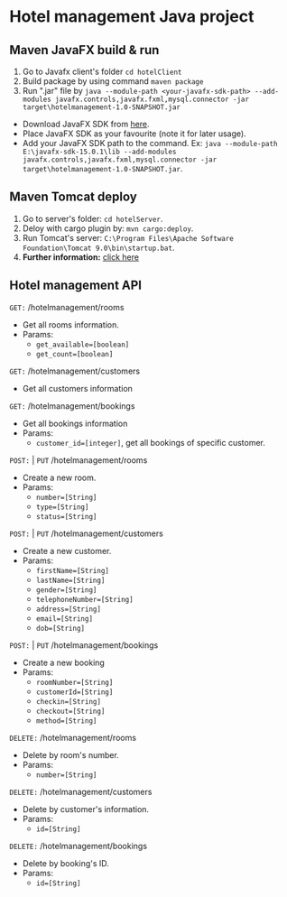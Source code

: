 # Hotel management Java project

## Maven JavaFX build & run
1. Go to Javafx client's folder `cd hotelClient`
2. Build package by using command `maven package`
3. Run ".jar" file by `java --module-path <your-javafx-sdk-path> --add-modules javafx.controls,javafx.fxml,mysql.connector -jar target\hotelmanagement-1.0-SNAPSHOT.jar`
  + Download JavaFX SDK from [here](https://gluonhq.com/products/javafx/).
  + Place JavaFX SDK as your favourite (note it for later usage).
  + Add your JavaFX SDK path to the command. Ex: `java --module-path E:\javafx-sdk-15.0.1\lib --add-modules javafx.controls,javafx.fxml,mysql.connector -jar target\hotelmanagement-1.0-SNAPSHOT.jar`.

## Maven Tomcat deploy
1. Go to server's folder: `cd hotelServer`.
2. Deloy with cargo plugin by: `mvn cargo:deploy`.
3. Run Tomcat's server: `C:\Program Files\Apache Software Foundation\Tomcat 9.0\bin\startup.bat`.
4. __Further information:__ [click here](https://www.baeldung.com/tomcat-deploy-war)

## Hotel management API
`GET:` /hotelmanagement/rooms
+ Get all rooms information.
+ Params: 
    + `get_available=[boolean]`
    + `get_count=[boolean]`
  
`GET:` /hotelmanagement/customers
  + Get all customers information
  
`GET:` /hotelmanagement/bookings
  + Get all bookings information
  + Params:
    + `customer_id=[integer]`, get all bookings of specific customer.
  
`POST:` | `PUT` /hotelmanagement/rooms
+ Create a new room.
+ Params:
  + `number=[String]`
  + `type=[String]`
  + `status=[String]`

`POST:` | `PUT` /hotelmanagement/customers
+ Create a new customer.
+ Params:
  + `firstName=[String]`
  + `lastName=[String]`
  + `gender=[String]`
  + `telephoneNumber=[String]`
  + `address=[String]`
  + `email=[String]`
  + `dob=[String]`
  
`POST:` | `PUT` /hotelmanagement/bookings
+ Create a new booking
+ Params:
  + `roomNumber=[String]`
  + `customerId=[String]`
  + `checkin=[String]`
  + `checkout=[String]`
  + `method=[String]`
  
`DELETE:` /hotelmanagement/rooms
+ Delete by room's number.
+ Params:
  + `number=[String]`
  
`DELETE:` /hotelmanagement/customers
+ Delete by customer's information.
+ Params:
  + `id=[String]`
  
`DELETE:` /hotelmanagement/bookings
+ Delete by booking's ID.
+ Params:
  + `id=[String]`
  

 
